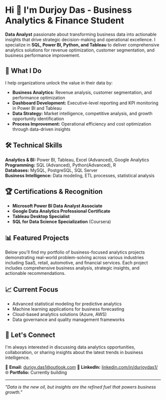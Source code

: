# Hi 👋 I'm Durjoy Das - Business Analytics & Finance Student

**Data Analyst** passionate about transforming business data into actionable insights that drive strategic decision-making and operational excellence. I specialize in **SQL, Power BI, Python, and Tableau** to deliver comprehensive analytics solutions for revenue optimization, customer segmentation, and business performance improvement.

## 🚀 What I Do
I help organizations unlock the value in their data by:
- **Business Analytics:** Revenue analysis, customer segmentation, and performance optimization
- **Dashboard Development:** Executive-level reporting and KPI monitoring in Power BI and Tableau  
- **Data Strategy:** Market intelligence, competitive analysis, and growth opportunity identification
- **Process Improvement:** Operational efficiency and cost optimization through data-driven insights

## 🛠️ Technical Skills
**Analytics & BI:** Power BI, Tableau, Excel (Advanced), Google Analytics  
**Programming:** SQL (Advanced), Python(Advanced), R  
**Databases:** MySQL, PostgreSQL, SQL Server  
**Business Intelligence:** Data modeling, ETL processes, statistical analysis  

## 🏆 Certifications & Recognition
- **Microsoft Power BI Data Analyst Associate** 
- **Google Data Analytics Professional Certificate**
- **Tableau Desktop Specialist**
- **SQL for Data Science Specialization** (Coursera)

## 📊 Featured Projects
Below you'll find my portfolio of business-focused analytics projects demonstrating real-world problem-solving across various industries including SaaS, retail, automotive, and financial services. Each project includes comprehensive business analysis, strategic insights, and actionable recommendations.

## 📈 Current Focus
- Advanced statistical modeling for predictive analytics
- Machine learning applications for business forecasting
- Cloud-based analytics solutions (Azure, AWS)
- Data governance and quality management frameworks

## 🤝 Let's Connect
I'm always interested in discussing data analytics opportunities, collaboration, or sharing insights about the latest trends in business intelligence.

📧 **Email:** durjoy.das1@outlook.com 
💼 **LinkedIn:** [linkedin.com/in/durjoydas1/](https://linkedin.com/in/durjoydas1/)  
🌐 **Portfolio:** Currently building

---
*"Data is the new oil, but insights are the refined fuel that powers business growth."*
